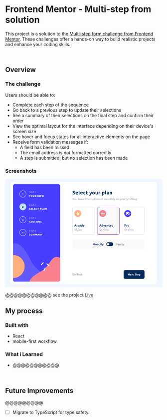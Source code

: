 # Frontend Mentor - Multi-step from solution
This project is a solution to the [Multi-step form challenge from Frontend Mentor](www.frontendmentor.io/challenges/multistep-form-YVAnSdqQBJ). These challenges offer a hands-on way to build realistic projects and enhance your coding skills.

<br>

## Overview

### The challenge

Users should be able to:


- Complete each step of the sequence
- Go back to a previous step to update their selections
- See a summary of their selections on the final step and confirm their order
- View the optimal layout for the interface depending on their device's screen size
- See hover and focus states for all interactive elements on the page
- Receive form validation messages if:
  - A field has been missed
  - The email address is not formatted correctly
  - A step is submitted, but no selection has been made

### Screenshots 

![live website pic](src/assets/images/website-pic.png)



@@@@@@@@@@@
see the project [Live]()


## My process

### Built with

- React
- mobile-first workflow



### What i Learned

- @@@@@@@@@@@

<br>

## Future Improvements

@@@@@@@@@
- [ ] Migrate to TypeScript for type safety.

 

 

